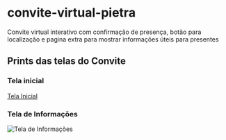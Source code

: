 # convite-virtual-pietra
 Convite virtual interativo com confirmação de presença, botão para localização e pagina extra para mostrar informações úteis para presentes
 
## Prints das telas do Convite

### Tela inicial
[Tela Inicial](https://imgur.com/eaKGatV)

### Tela de Informações

![Tela de Informações](https://imgur.com/UrJ9hh3)
